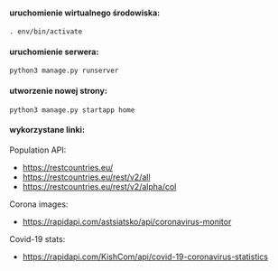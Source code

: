#### uruchomienie wirtualnego środowiska:
```
. env/bin/activate
```

#### uruchomienie serwera:
```
python3 manage.py runserver
```

#### utworzenie nowej strony:
```
python3 manage.py startapp home
```

#### wykorzystane linki:
Population API:
* https://restcountries.eu/
* https://restcountries.eu/rest/v2/all
* https://restcountries.eu/rest/v2/alpha/col

Corona images:
* https://rapidapi.com/astsiatsko/api/coronavirus-monitor

Covid-19 stats:
* https://rapidapi.com/KishCom/api/covid-19-coronavirus-statistics

